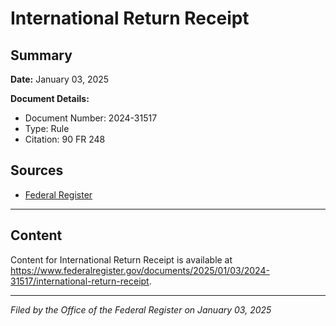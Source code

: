 # International Return Receipt

## Summary

**Date:** January 03, 2025

**Document Details:**
- Document Number: 2024-31517
- Type: Rule
- Citation: 90 FR 248

## Sources
- [Federal Register](https://www.federalregister.gov/documents/2025/01/03/2024-31517/international-return-receipt)

---

## Content

Content for International Return Receipt is available at https://www.federalregister.gov/documents/2025/01/03/2024-31517/international-return-receipt.

---

*Filed by the Office of the Federal Register on January 03, 2025*
